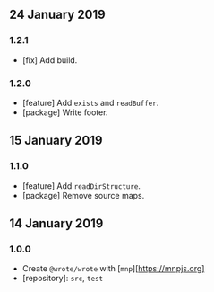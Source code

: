 ## 24 January 2019

### 1.2.1

- [fix] Add build.

### 1.2.0

- [feature] Add `exists` and `readBuffer`.
- [package] Write footer.

## 15 January 2019

### 1.1.0

- [feature] Add `readDirStructure`.
- [package] Remove source maps.

## 14 January 2019

### 1.0.0

- Create `@wrote/wrote` with [`mnp`][https://mnpjs.org]
- [repository]: `src`, `test`
